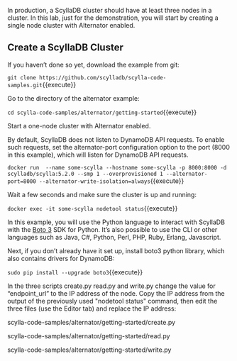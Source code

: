 In production, a ScyllaDB cluster should have at least three nodes in a cluster. In this lab, just for the demonstration, you will start by creating a single node cluster with Alternator enabled.


## Create a ScyllaDB Cluster

If you haven’t done so yet, download the example from git:

`git clone https://github.com/scylladb/scylla-code-samples.git`{{execute}}

Go to the directory of the alternator example:

`cd scylla-code-samples/alternator/getting-started`{{execute}}

Start a one-node cluster with Alternator enabled. 

By default, ScyllaDB does not listen to DynamoDB API requests. To enable such requests, set the alternator-port configuration option to the port (8000 in this example), which will listen for DynamoDB API requests.

`docker run  --name some-scylla --hostname some-scylla -p 8000:8000 -d scylladb/scylla:5.2.0 --smp 1 --overprovisioned 1 --alternator-port=8000 --alternator-write-isolation=always`{{execute}}

Wait a few seconds and make sure the cluster is up and running:

`docker exec -it some-scylla nodetool status`{{execute}}

In this example, you will use the Python language to interact with ScyllaDB with the [Boto 3](https://boto3.amazonaws.com/v1/documentation/api/latest/index.html) SDK for Python. It’s also possible to use the CLI or other languages such as Java, C#, Python, Perl, PHP, Ruby, Erlang, Javascript. 

Next, if you don’t already have it set up, install boto3 python library, which also contains drivers for DynamoDB:

`sudo pip install --upgrade boto3`{{execute}}

In the three scripts create.py read.py and write.py change the value for “endpoint_url” to the IP address of the node. Copy the IP address from the output of the previously used "nodetool status" command, then edit the three files (use the Editor tab) and replace the IP address:

scylla-code-samples/alternator/getting-started/create.py

scylla-code-samples/alternator/getting-started/read.py

scylla-code-samples/alternator/getting-started/write.py


